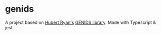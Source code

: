 # genids

A project based on <a href="https://github.com/HubertRyanOfficial">Hubert Ryan's</a> <a href="https://github.com/HubertRyanOfficial/genids">GENIDS library</a>. Made with Typescript & jest.


